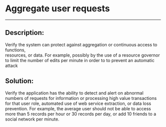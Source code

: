 # Aggregate user requests
-------

## Description:

Verify the system can protect against aggregation or continuous access to functions,  
resources, or data. For example, possibly by the use of a resource governor to limit the
number of edits per minute in order to to prevent an automatic attack


## Solution:

Verify the application has the ability to detect and alert on abnormal numbers of requests
for information or processing high value transactions for that user role, automated use of web service extraction, or data loss prevention. For example, the average user should not be able to access more than 5 records per hour or 30 records
per day, or add 10 friends to a social network per minute.
